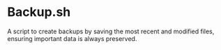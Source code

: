 # Backup.sh
A script to create backups by saving the most recent and modified files, ensuring important data is always preserved.
